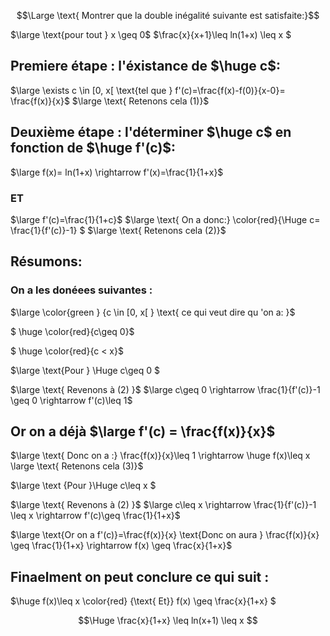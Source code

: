 
$$\Large \text{ Montrer que la double inégalité suivante est satisfaite:}$$

$\large \text{pour tout   } x \geq 0$  $\frac{x}{x+1}\leq ln(1+x) \leq x $


##  Premiere étape : l'éxistance de $\huge c$:

$\large \exists c \in [0, x[   \text{tel que } f'(c)=\frac{f(x)-f(0)}{x-0}= \frac{f(x)}{x}$   $\large \text{  Retenons cela        (1)}$

##  Deuxième étape : l'déterminer $\huge c$ en fonction de $\huge f'(c)$:

$\large f(x)= ln(1+x) \rightarrow f'(x)=\frac{1}{1+x}$ 
### ET
$\large f'(c)=\frac{1}{1+c}$
$\large \text{ On a donc:} \color{red}{\Huge c= \frac{1}{f'(c)}-1} $    $\large \text{  Retenons cela        (2)}$

## Résumons:   
### On a les donéees suivantes  :

$\large \color{green } {c \in [0, x[ } \text{   ce qui veut dire qu 'on a: }$

 $ \huge \color{red}{c\geq 0}$
 
$ \huge \color{red}{c < x}$



 $\large \text{Pour } \Huge c\geq 0 $ 
 
 $\large \text{ Revenons à  (2)  }$  $\large c\geq 0  \rightarrow  \frac{1}{f'(c)}-1 \geq 0 \rightarrow f'(c)\leq 1$

## Or on a déjà   $\large f'(c) = \frac{f(x)}{x}$

$\large \text{ Donc on a :} \frac{f(x)}{x}\leq 1 \rightarrow \huge f(x)\leq x  \large \text{  Retenons cela        (3)}$



 $\large \text {Pour }\Huge c\leq x $ 
 
  $\large \text{ Revenons à  (2)  }$   $\large c\leq x  \rightarrow  \frac{1}{f'(c)}-1 \leq x
  \rightarrow f'(c)\geq \frac{1}{1+x}$ 
  
  $\large \text{Or on a  f'(c)}=\frac{f(x)}{x}   \text{Donc on aura } \frac{f(x)}{x}  \geq \frac{1}{1+x} \rightarrow f(x) \geq \frac{x}{1+x}$

## Finaelment on peut conclure ce qui suit :

$\huge f(x)\leq x   \color{red}   {\text{  Et}}   f(x) \geq \frac{x}{1+x} $


$$\Huge  \frac{x}{1+x} \leq ln(x+1) \leq x  $$


```R

```
